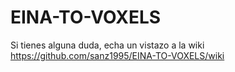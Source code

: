 # EINA-TO-VOXELS

Si tienes alguna duda, echa un vistazo a la wiki <https://github.com/sanz1995/EINA-TO-VOXELS/wiki>
